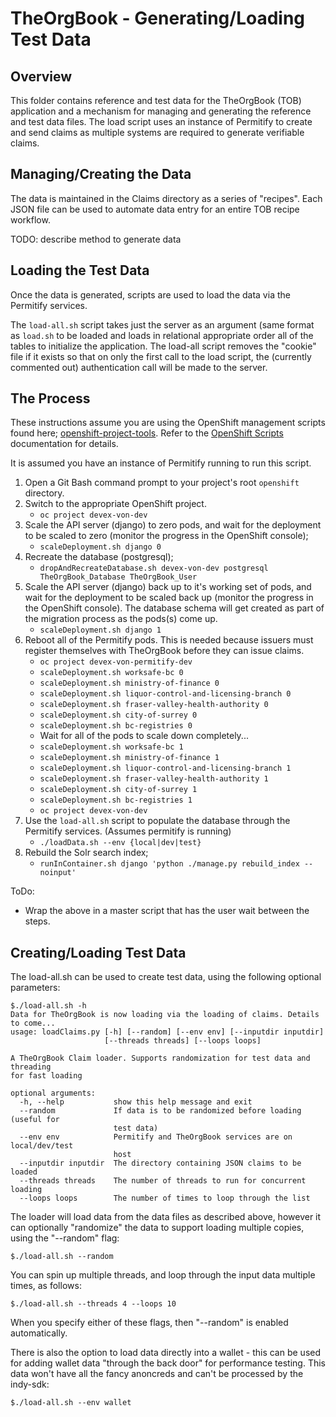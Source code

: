 TheOrgBook - Generating/Loading Test Data
======================

Overview
--------
This folder contains reference and test data for the TheOrgBook (TOB) application and a mechanism for managing and generating the reference and test data files. The load script uses an instance of Permitify to create and send claims as multiple systems are required to generate verifiable claims.

Managing/Creating the Data
---------------------
The data is maintained in the Claims directory as a series of "recipes". Each JSON file can be used to automate data entry for an entire TOB recipe workflow.

TODO: describe method to generate data

Loading the Test Data
----------------
Once the data is generated, scripts are used to load the data via the Permitify services.

The `load-all.sh` script takes just the server as an argument (same format as `load.sh` to be loaded and loads in relational appropriate order all of the tables to initialize the application.  The load-all script removes the "cookie" file if it exists so that on only the first call to the load script, the (currently commented out) authentication call will be made to the server.

The Process
----------------

These instructions assume you are using the OpenShift management scripts found here; [openshift-project-tools](https://github.com/BCDevOps/openshift-project-tools).  Refer to the [OpenShift Scripts](https://github.com/BCDevOps/openshift-project-tools/blob/master/bin/README.md) documentation for details.

It is assumed you have an instance of Permitify running to run this script.

1. Open a Git Bash command prompt to your project's root `openshift` directory.
1. Switch to the appropriate OpenShift project.
   - `oc project devex-von-dev`
1. Scale the API server (django) to zero pods, and wait for the deployment to be scaled to zero (monitor the progress in the OpenShift console);
   - `scaleDeployment.sh django 0`
1. Recreate the database (postgresql);
   - `dropAndRecreateDatabase.sh devex-von-dev postgresql TheOrgBook_Database TheOrgBook_User`
1. Scale the API server (django) back up to it's working set of pods, and wait for the deployment to be scaled back up (monitor the progress in the OpenShift console).  The database schema will get created as part of the migration process as the pods(s) come up.
   - `scaleDeployment.sh django 1`
1. Reboot all of the Permitify pods. This is needed because issuers must register themselves with TheOrgBook before they can issue claims.
    - `oc project devex-von-permitify-dev`
    - `scaleDeployment.sh worksafe-bc 0`
    - `scaleDeployment.sh ministry-of-finance 0`
    - `scaleDeployment.sh liquor-control-and-licensing-branch 0`
    - `scaleDeployment.sh fraser-valley-health-authority 0`
    - `scaleDeployment.sh city-of-surrey 0`
    - `scaleDeployment.sh bc-registries 0`
    - Wait for all of the pods to scale down completely...
    - `scaleDeployment.sh worksafe-bc 1`
    - `scaleDeployment.sh ministry-of-finance 1`
    - `scaleDeployment.sh liquor-control-and-licensing-branch 1`
    - `scaleDeployment.sh fraser-valley-health-authority 1`
    - `scaleDeployment.sh city-of-surrey 1`
    - `scaleDeployment.sh bc-registries 1`
    - `oc project devex-von-dev`
1. Use the `load-all.sh` script to populate the database through the Permitify services. (Assumes permitify is running)
   - `./loadData.sh --env {local|dev|test}`
1. Rebuild the Solr search index;
   - `runInContainer.sh django 'python ./manage.py rebuild_index --noinput'`

ToDo:
- Wrap the above in a master script that has the user wait between the steps.

Creating/Loading Test Data
--------------------
The load-all.sh can be used to create test data, using the following optional parameters:

```
$./load-all.sh -h
Data for TheOrgBook is now loading via the loading of claims. Details to come...
usage: loadClaims.py [-h] [--random] [--env env] [--inputdir inputdir]
                     [--threads threads] [--loops loops]

A TheOrgBook Claim loader. Supports randomization for test data and threading
for fast loading

optional arguments:
  -h, --help           show this help message and exit
  --random             If data is to be randomized before loading (useful for
                       test data)
  --env env            Permitify and TheOrgBook services are on local/dev/test
                       host
  --inputdir inputdir  The directory containing JSON claims to be loaded
  --threads threads    The number of threads to run for concurrent loading
  --loops loops        The number of times to loop through the list
```

The loader will load data from the data files as described above, however it can optionally "randomize" the data to support loading multiple copies, using the "--random" flag:

```
$./load-all.sh --random
```

You can spin up multiple threads, and loop through the input data multiple times, as follows:

```
$./load-all.sh --threads 4 --loops 10
```

When you specify either of these flags, then "--random" is enabled automatically.

There is also the option to load data directly into a wallet - this can be used for adding wallet data "through the back door" for performance testing.  This data won't have all the fancy anoncreds and can't be processed by the indy-sdk:

```
$./load-all.sh --env wallet
```
